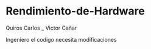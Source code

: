 # Rendimiento-de-Hardware
Quiros Carlos _ Victor Cañar

Ingeniero el codigo necesita modificaciones
